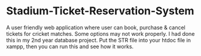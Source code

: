 # Stadium-Ticket-Reservation-System
A user friendly web application where user can book, purchase &amp; cancel tickets for cricket matches. Some options may not work properly. I had done this in my 2nd year database project.
Put the STR file into your htdoc file in xampp, then you can run this and see how it works.
